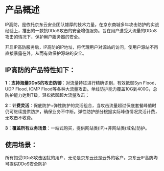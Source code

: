 
# 产品概述

IP高防，是依托京东云安全团队雄厚的技术力量，在京东商城多年攻击防护的实战经验上，推出的一款抗DDoS攻击的安全增值服务。旨在用户遭受大流量的DDoS攻击的情况下，保护用户服务器的安全。


开启IP高防服务后，IP高防的IP地址，将代理用户对源站的访问，使用户源站不再直接暴露在外，从而有效保护源站的安全。

 

## IP高防的产品特性如下：

**1：支持海量DDoS的攻击防御**：对流量特征进行精确识别，有效抵御Syn Flood、UDP Flood, ICMP Flood等各种大流量攻击。单线防护能力覆盖10G到400G，总防护能力达到T级，轻松抵御超大流量攻击；

**2：计费灵活**：保底防护+弹性防护的灵活组合，当攻击流量超过保底套餐峰值时仍可继续提供防护，确保业务不中断。弹性防护部分根据实际峰值情况灵活计费，无攻击不收费。

**3：覆盖所有业务场景**：一站式购买，提供网站类(IP)+非网站类(域名)防护。

 

## 使用场景：
所有饱受DDoS攻击困扰的用户，无论是京东云还是云外的客户，京东云IP高防均可提供DDoS安全防护
